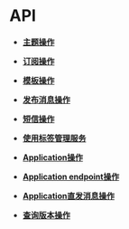 # API<a name="smn_api_50000"></a>

-   **[主题操作](主题操作.md)**  

-   **[订阅操作](订阅操作.md)**  

-   **[模板操作](模板操作.md)**  

-   **[发布消息操作](发布消息操作.md)**  

-   **[短信操作](短信操作.md)**  

-   **[使用标签管理服务](使用标签管理服务.md)**  

-   **[Application操作](Application操作.md)**  

-   **[Application endpoint操作](Application-endpoint操作.md)**  

-   **[Application直发消息操作](Application直发消息操作.md)**  

-   **[查询版本操作](查询版本操作.md)**  



